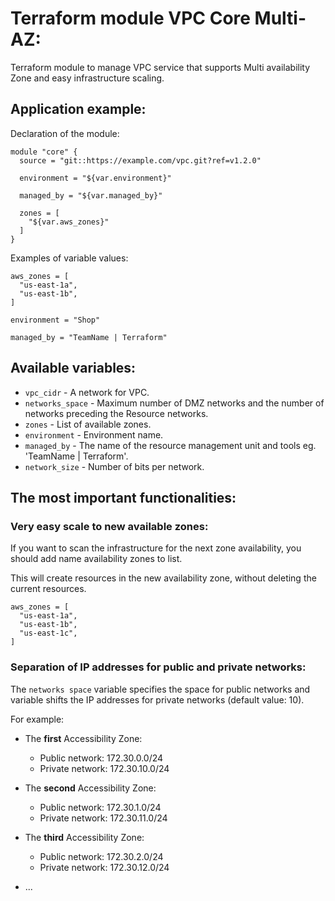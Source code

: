# Terraform module VPC Core Multi-AZ:

Terraform module to manage VPC service that supports Multi availability Zone and easy infrastructure scaling.

## Application example:

Declaration of the module:

```hcl-terraform
module "core" {
  source = "git::https://example.com/vpc.git?ref=v1.2.0"

  environment = "${var.environment}"

  managed_by = "${var.managed_by}"

  zones = [
    "${var.aws_zones}"
  ]
}
```

Examples of variable values:

```hcl-terraform
aws_zones = [
  "us-east-1a",
  "us-east-1b",
]

environment = "Shop"

managed_by = "TeamName | Terraform"
```

## Available variables:

 * `vpc_cidr` - A network for VPC.
 * `networks_space` - Maximum number of DMZ networks and the number of networks preceding the Resource networks.
 * `zones` - List of available zones.
 * `environment` - Environment name.
 * `managed_by` - The name of the resource management unit and tools eg. 'TeamName | Terraform'.
 * `network_size` - Number of bits per network.

## The most important functionalities:

### Very easy scale to new available zones:

If you want to scan the infrastructure for the next zone availability, you should add name availability zones to list.

This will create resources in the new availability zone, without deleting the current resources.

```hcl-terraform
aws_zones = [
  "us-east-1a",
  "us-east-1b",
  "us-east-1c",
]
```

### Separation of IP addresses for public and private networks:

The `networks space` variable specifies the space for public networks 
and variable shifts the IP addresses for private networks (default value: 10).

For example:

   * The **first** Accessibility Zone:
      * Public network: 172.30.0.0/24
      * Private network: 172.30.10.0/24

   * The **second** Accessibility Zone:
     * Public network: 172.30.1.0/24
     * Private network: 172.30.11.0/24

   * The **third** Accessibility Zone:
     * Public network: 172.30.2.0/24
     * Private network: 172.30.12.0/24
     
   * ...